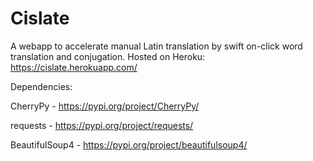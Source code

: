 # Cislate
A webapp to accelerate manual Latin translation by swift on-click word translation and conjugation.
Hosted on Heroku: https://cislate.herokuapp.com/

Dependencies:

CherryPy - https://pypi.org/project/CherryPy/

requests - https://pypi.org/project/requests/

BeautifulSoup4 - https://pypi.org/project/beautifulsoup4/

